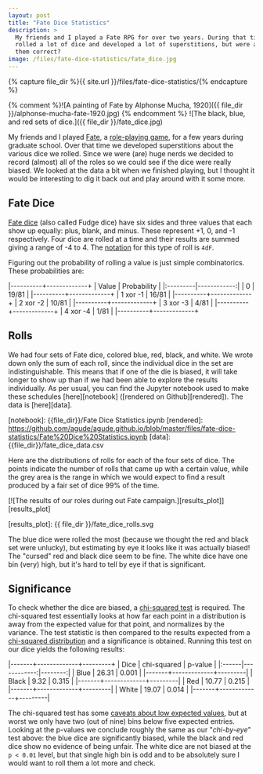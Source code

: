 ```yaml
---
layout: post
title: "Fate Dice Statistics"
description: >
  My friends and I played a Fate RPG for over two years. During that time we
  rolled a lot of dice and developed a lot of superstitions, but were any of
  them correct?
image: /files/fate-dice-statistics/fate_dice.jpg
---
```


{% capture file_dir %}{{ site.url }}/files/fate-dice-statistics/{% endcapture %}

{% comment %}![A painting of Fate by Alphonse Mucha, 1920]({{ file_dir }}/alphonse-mucha-fate-1920.jpg) {% endcomment %}
![The black, blue, and red sets of dice.]({{ file_dir }}/fate_dice.jpg)

My friends and I played [Fate][fate], a [role-playing game][rpg], for a few
years during graduate school. Over that time we developed superstitions about
the various dice we rolled. Since we were (are) huge nerds we decided to
record (almost) all of the roles so we could see if the dice were really
biased. We looked at the data a bit when we finished playing, but I thought it
would be interesting to dig it back out and play around with it some more.

[rpg]: https://en.wikipedia.org/wiki/Tabletop_role-playing_game
[fate]: http://www.evilhat.com/home/fate-core/

## Fate Dice

[Fate dice][dice] (also called Fudge dice) have six sides and three values
that each show up equally: plus, blank, and minus. These represent +1, 0, and
-1 respectively. Four dice are rolled at a time and their results are summed
giving a range of -4 to 4. The [notation][dice_notation] for this type of roll
is `4dF`.

[dice]: https://en.wikipedia.org/wiki/Fudge_(role-playing_game_system)#Fudge_dice
[dice_notation]: https://en.wikipedia.org/wiki/Dice_notation

Figuring out the probability of rolling a value is just simple combinatorics.
These probabilities are:

|----------+-------------+
| Value    | Probability |
|:---------|------------:|
| 0        |       19/81 |
|----------+-------------+
| 1 xor -1 |       16/81 |
|----------+-------------+
| 2 xor -2 |       10/81 |
|----------+-------------+
| 3 xor -3 |        4/81 |
|----------+-------------+
| 4 xor -4 |        1/81 |
|----------+-------------+

## Rolls

We had four sets of Fate dice, colored blue, red, black, and white. We wrote
down only the sum of each roll, since the individual dice in the set are
indistinguishable. This means that if one of the die is biased, it will take
longer to show up than if we had been able to explore the results
individually. As per usual, you can find the Jupyter notebook used to make
these schedules [here][notebook] ([rendered on Github][rendered]). The data is
[here][data].

[notebook]: {{file_dir}}/Fate Dice Statistics.ipynb
[rendered]: https://github.com/agude/agude.github.io/blob/master/files/fate-dice-statistics/Fate%20Dice%20Statistics.ipynb
[data]: {{file_dir}}/fate_dice_data.csv

Here are the distributions of rolls for each of the four sets of dice. The
points indicate the number of rolls that came up with a certain value, while
the grey area is the range in which we would expect to find a result produced
by a fair set of dice 99% of the time.

[![The results of our roles during out Fate campaign.][results_plot]][results_plot]

[results_plot]: {{ file_dir }}/fate_dice_rolls.svg

The blue dice were rolled the most (because we thought the red and black set
were unlucky), but estimating by eye it looks like it was actually biased!
The "cursed" red and black dice seem to be fine. The white dice have one bin
(very) high, but it's hard to tell by eye if that is significant.

## Significance

To check whether the dice are biased, a [chi-squared test][chi2] is required.
The chi-squared test essentially looks at how far each point in a distribution
is away from the expected value for that point, and normalizes by the
variance. The test statistic is then compared to the results expected from a
[chi-squared distribution][chi2_dist] and a significance is obtained. Running
this test on our dice yields the following results:

[chi2]: https://en.wikipedia.org/wiki/Pearson%27s_chi-squared_test
[chi2_dist]: https://en.wikipedia.org/wiki/Chi-squared_distribution

|-------+-------------+---------+
| Dice  | chi-squared | p-value |
|:------|------------:|--------:|
| Blue  |       26.31 |   0.001 | 
|-------+-------------+---------|
| Black |        9.32 |   0.315 |
|-------+-------------+---------|
| Red   |       10.77 |   0.215 |
|-------+-------------+---------|
| White |       19.07 |   0.014 |
|-------+-------------+---------|

The chi-squared test has some [caveats about low expected values][caveats],
but at worst we only have two (out of nine) bins below five expected entries.
Looking at the p-values we conclude roughly the same as our "_chi-by-eye_"
test above: the blue dice are significantly biased, while the black and red
dice show no evidence of being unfair. The white dice are not biased at the `p
< 0.01` level, but that single high bin is odd and to be absolutely sure I
would want to roll them a lot more and check.

[caveats]: https://stats.stackexchange.com/q/93212

